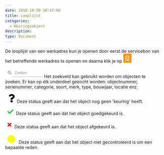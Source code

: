 ```yaml
---
date: 2018-10-30 10:47:00
title: Looplijst
categories:
  - Keuringsobject
description:
type: Document
---
```


De looplijst van een werkadres kun je openen door eerst de servicebon van het betreffende werkadres te openen en daarna klik je op ![](/images/2018-11-09-09-09-23.png)

![](/images/2018-11-09-09-33-44.png)
Het zoekveld kan gebruikt worden om objecten te zoeken. Er kan op elk onderdeel gezocht worden: objectnummer, serienummer, categorie, soort, merk, type, bouwjaar, locatie enz.

![](/images/2018-11-09-09-35-43.png)
Deze status geeft aan dat het object nog geen 'keuring' heeft.

![](/images/2018-11-09-09-36-17.png)
Deze status geeft aan dat het object goedgekeurd is.

![](/images/2018-11-09-09-37-30.png)
Deze status geeft aan dat het object afgekeurd is.

![](/images/2018-11-09-09-37-52.png)
Deze status geeft aan dat het object niet gecontroleerd is om een bepaalde reden.